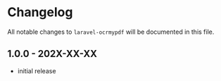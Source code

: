 # Changelog

All notable changes to `laravel-ocrmypdf` will be documented in this file.

## 1.0.0 - 202X-XX-XX

- initial release
